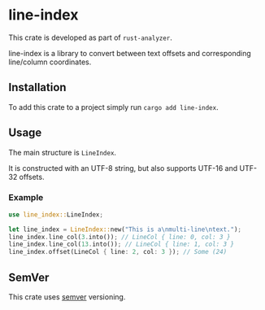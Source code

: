 # line-index

This crate is developed as part of `rust-analyzer`.

line-index is a library to convert between text offsets and corresponding line/column coordinates.

## Installation

To add this crate to a project simply run `cargo add line-index`.

## Usage

The main structure is `LineIndex`.

It is constructed with an UTF-8 string, but also supports UTF-16 and UTF-32 offsets.

### Example

```rust
use line_index::LineIndex;

let line_index = LineIndex::new("This is a\nmulti-line\ntext.");
line_index.line_col(3.into()); // LineCol { line: 0, col: 3 }
line_index.line_col(13.into()); // LineCol { line: 1, col: 3 }
line_index.offset(LineCol { line: 2, col: 3 }); // Some (24)
```

## SemVer

This crate uses [semver](https://semver.org/) versioning.
